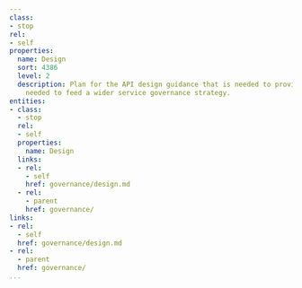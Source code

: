 ```yaml
---
class:
- stop
rel:
- self
properties:
  name: Design
  sort: 4386
  level: 2
  description: Plan for the API design guidance that is needed to provide what is
    needed to feed a wider service governance strategy.
entities:
- class:
  - stop
  rel:
  - self
  properties:
    name: Design
  links:
  - rel:
    - self
    href: governance/design.md
  - rel:
    - parent
    href: governance/
links:
- rel:
  - self
  href: governance/design.md
- rel:
  - parent
  href: governance/
...
```

